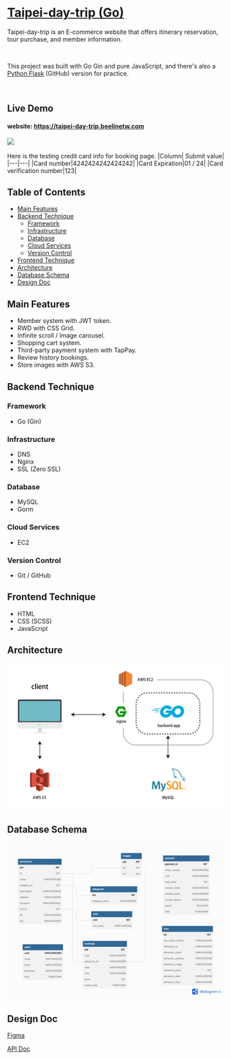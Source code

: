 # [Taipei-day-trip (Go)](https://taipei-day-trip.beelinetw.com)

Taipei-day-trip is an E-commerce website that offers itinerary reservation, tour purchase, and member information.

<br/>

This project was built with Go Gin and pure JavaScript, and there's also a [Python Flask](https://github.com/Ben10225/go_taipei-day-trip) (GitHub) version for practice.

<br/>

## Live Demo
#### website: https://taipei-day-trip.beelinetw.com
![](https://github.com/Ben10225/taipei-day-trip/blob/develop/public/images/taipei-day-trip-demo.gif)

Here is the testing credit card info for booking page.
|Column| Submit value|
|---|---|
|Card number|4242424242424242|
|Card Expiration|01 / 24|
|Card verification number|123|

## Table of Contents

- [Main Features](#main-features)
- [Backend Technique](#backend-technique)
  - [Framework](#framework)
  - [Infrastructure](#infrastructure)
  - [Database](#database)
  - [Cloud Services](#cloud-services)
  - [Version Control](#version-control)
- [Frontend Technique](#frontend-technique)
- [Architecture](#architecture)
- [Database Schema](#database-schema)
- [Design Doc](#design-doc)

## Main Features

- Member system with JWT token.
- RWD with CSS Grid.
- Infinite scroll / Image carousel.
- Shopping cart system.
- Third-party payment system with TapPay.
- Review history bookings.
- Store images with AWS S3.

## Backend Technique

### Framework

- Go (Gin)

### Infrastructure

- DNS
- Nginx
- SSL (Zero SSL)

### Database

- MySQL
- Gorm

### Cloud Services

- EC2

### Version Control

- Git / GitHub

## Frontend Technique

- HTML
- CSS (SCSS)
- JavaScript

## Architecture

<img src="https://github.com/Ben10225/go_taipei-day-trip/blob/develop/public/images/tp-structure.jpg" width=600 />

## Database Schema

<img src="https://github.com/Ben10225/taipei-day-trip/blob/develop/public/images/tp-database.png" width=600 />

## Design Doc

[Figma](https://www.figma.com/file/MZkYBH31H5gyLoZoZq116j)
</br>

[API Doc](https://app.swaggerhub.com/apis-docs/padax/taipei-day-trip/1.1.0)
